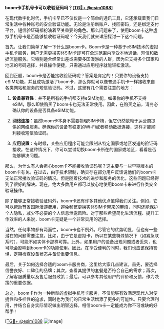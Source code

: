 **boom卡手机号卡可以收验证码吗？[[TG💪+ @esim1088](https://t.me/s/esim1088)]**

在现代数字化时代，手机卡早已不仅仅是一个简单的通讯工具，它还承载着我们日常生活中各种账号的安全验证功能。无论是注册新账户、找回密码，还是绑定支付平台，短信验证码都扮演着至关重要的角色。那么问题来了，使用boom卡这种虚拟手机号卡是否能够接收验证码呢？今天我们就来详细探讨一下这个问题。

首先，让我们简单了解一下什么是boom卡。Boom卡是一种基于eSIM技术的虚拟手机卡服务，用户无需更换实体SIM卡即可在全球范围内享受本地通话、短信和数据流量服务。它特别适合经常出差或需要多国漫游的人群，因为它支持多个国家和地区的号码选择，并且操作便捷，只需通过应用程序就能轻松激活。

回到正题，boom卡是否能接收验证码呢？答案是肯定的！只要你的设备支持eSIM功能，并且成功激活了boom卡，那么你就可以像普通手机卡一样接收来自各类网站和服务的短信验证码。不过，这里有几个需要注意的地方：

1. **设备兼容性**：并不是所有的手机都支持eSIM功能。如果你的手机不支持eSIM，那么即使购买了boom卡也无法正常使用。因此，在购买之前，请务必确认你的设备是否具备eSIM功能。

2. **网络连接**：虽然boom卡本身不需要物理SIM卡槽，但它仍然依赖于运营商提供的网络服务。确保你的设备有稳定的Wi-Fi或者移动数据连接，这样才能顺利接收短信验证码。

3. **应用设置**：有时候，某些应用程序可能会限制从特定国家或地区发送的验证码接收。在这种情况下，你可以尝试切换boom卡所在的国家或地区，看看是否能够解决问题。

那么，为什么有人会担心boom卡不能接收验证码呢？这主要与一些早期版本的boom卡有关。在过去，由于技术限制，确实存在部分用户反馈说他们的boom卡无法正常接收验证码的情况。但是随着技术的进步和服务的优化，这些问题已经得到了很好的解决。现在，绝大多数用户都可以放心地使用boom卡来进行各类安全验证操作。

除了能够正常接收验证码外，boom卡还有许多其他优点值得我们关注。例如，它可以帮助节省国际漫游费用，避免频繁更换实体SIM卡带来的麻烦，同时还能保护个人隐私，减少不必要的个人信息泄露风险。对于那些希望简化生活流程、提升工作效率的人来说，boom卡无疑是一个非常实用的选择。

当然，任何事物都有两面性，boom卡也不例外。尽管它的优势明显，但也有一些潜在的问题需要注意。比如，由于它是虚拟卡，所以在某些特殊情况下（如紧急联系时），可能不如实体卡那样可靠。此外，如果用户的设备出现问题或者丢失，也可能会影响到boom卡的功能使用。因此，在享受便利的同时，我们也应该保持警惕，定期检查设备状态并备份重要信息。

最后，关于如何选择合适的boom卡服务商，这里给大家几点建议。首先，要选择信誉良好、口碑佳的品牌；其次，查看其提供的套餐是否符合自己的需求；再次，了解客服质量以及售后服务政策；最后，可以参考其他用户的评价和反馈，作为决策的重要依据。

总之，boom卡作为一种新型的虚拟手机号卡服务，不仅能够有效满足现代人对便捷性和多样性的追求，同时也为我们的日常生活增添了更多的可能性。只要合理利用，并结合自身实际情况做出明智选择，相信boom卡一定能成为你不可或缺的好帮手！

[[TG💪+ @esim1088](https://t.me/s/esim1088) ![Image](https://i.postimg.cc/4NQfJmqS/Snipaste-2025-05-13-00-14-12.png)]